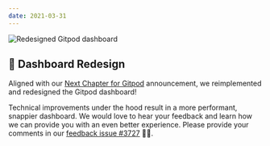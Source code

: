 ```yaml
---
date: 2021-03-31
---
```


<script>
  import Contributors from "../../components/changelog/contributors.svelte";
</script>

![Redesigned Gitpod dashboard](/images/changelog/2021-03-31.png)

## 🍊 Dashboard Redesign

Aligned with our [Next Chapter for Gitpod](/blog/next-chapter-for-gitpod) announcement, we reimplemented and redesigned the Gitpod dashboard!

Technical improvements under the hood result in a more performant, snappier dashboard. We would love to hear your feedback and learn how we can provide you with an even better experience. Please provide your comments in our [feedback issue #3727](https://github.com/gitpod-io/gitpod/issues/3727) 🙏🏻.

<p><Contributors usernames="svenefftinge,jankeromnes,geropl,csweichel,gtsiolis,AlexTugarev" /></p>
